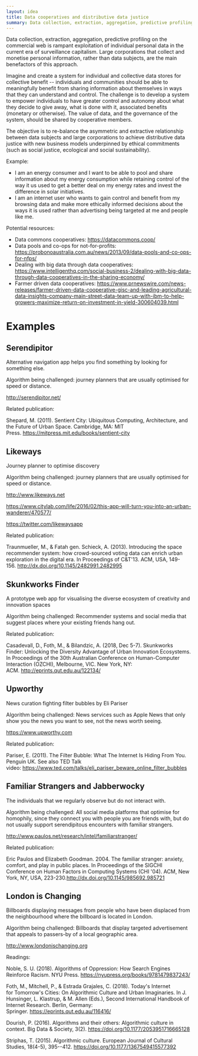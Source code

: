 ```yaml
---
layout: idea
title: Data cooperatives and distributive data justice
summary: Data collection, extraction, aggregation, predictive profiling on the commercial web is rampant exploitation of individual personal data in the current era of surveillance capitalism ...
---
```


<p>Data collection, extraction, aggregation, predictive profiling on the commercial web is rampant exploitation of individual personal data in the current era of surveillance capitalism. Large corporations that collect and monetise personal information, rather than data subjects, are the main benefactors of this approach.</p>

<p>Imagine and create a system for individual and collective data stores for collective benefit -- individuals and communities should be able to meaningfully benefit from sharing information about themselves in ways that they can understand and control. The challenge is to develop a system to empower individuals to have greater control and autonomy about what they decide to give away, what is done with it, associated benefits (monetary or otherwise). The value of data, and the governance of the system, should be shared by cooperative members.</p>

<p>The objective is to re-balance the asymmetric and extractive relationship between data subjects and large corporations to achieve distributive data justice with new business models underpinned by ethical commitments (such as social justice, ecological and social sustainability).</p>

<p>Example:</p>

<ul>
  <li><span>I am an energy consumer and I want to be able to pool and share information about my energy consumption while retaining control of the way it us used to get a better deal on my energy rates and invest the difference in solar initiatives.</span></li>

  <li><span>I am an internet user who wants to gain control and benefit from my browsing data and make more ethically informed decisions about the ways it is used rather than advertising being targeted at me and people like me.</span></li>
</ul>

<p>Potential resources:</p>

<ul>
  <li><span>Data commons cooperatives: <a href="https://datacommons.coop/">https://datacommons.coop/</a></span></li>

  <li><span>Data pools and co-ops for not-for-profits: <a href="https://probonoaustralia.com.au/news/2013/09/data-pools-and-co-ops-for-nfps/">https://probonoaustralia.com.au/news/2013/09/data-pools-and-co-ops-for-nfps/</a></span></li>

  <li><span>Dealing with big data through data cooperatives: <a href="https://www.intelligenthq.com/social-business-2/dealing-with-big-data-through-data-cooperatives-in-the-sharing-economy/">https://www.intelligenthq.com/social-business-2/dealing-with-big-data-through-data-cooperatives-in-the-sharing-economy/</a></span></li>

  <li><span>Farmer driven data cooperatives: <a href="https://www.prnewswire.com/news-releases/farmer-driven-data-cooperative-gisc-and-leading-agricultural-data-insights-company-main-street-data-team-up-with-ibm-to-help-growers-maximize-return-on-investment-in-yield-300604039.html">https://www.prnewswire.com/news-releases/farmer-driven-data-cooperative-gisc-and-leading-agricultural-data-insights-company-main-street-data-team-up-with-ibm-to-help-growers-maximize-return-on-investment-in-yield-300604039.html</a></span></li>
</ul>

<h1 id="examples">Examples</h1>

<h2 id="serendipitor">Serendipitor</h2>

<p>Alternative navigation app helps you find something by looking for something else.</p>

<p>Algorithm being challenged: journey planners that are usually optimised for speed or distance.</p>

<p><a href="http://serendipitor.net/">http://serendipitor.net/</a></p>

<p>Related publication:</p>

<p>Shepard, M. (2011). Sentient City: Ubiquitous Computing, Architecture, and the Future of Urban Space. Cambridge, MA: MIT Press. <a href="https://mitpress.mit.edu/books/sentient-city">https://mitpress.mit.edu/books/sentient-city</a></p>

<h2 id="likeways">Likeways</h2>

<p>Journey planner to optimise discovery</p>

<p>Algorithm being challenged: journey planners that are usually optimised for speed or distance.</p>

<p><a href="http://www.likeways.net/">http://www.likeways.net</a></p>

<p><a href="https://www.citylab.com/life/2016/02/this-app-will-turn-you-into-an-urban-wanderer/470577/">https://www.citylab.com/life/2016/02/this-app-will-turn-you-into-an-urban-wanderer/470577/</a></p>

<p><a href="https://twitter.com/likewaysapp">https://twitter.com/likewaysapp</a></p>

<p>Related publication:</p>

<p>Traunmueller, M., &amp; Fatah gen. Schieck, A. (2013). Introducing the space recommender system: how crowd-sourced voting data can enrich urban exploration in the digital era. In Proceedings of C&amp;T'13. ACM, USA, 149-156. <a href="http://dx.doi.org/10.1145/2482991.2482995">http://dx.doi.org/10.1145/2482991.2482995</a></p>

<h2 id="skunkworksfinder">Skunkworks Finder</h2>

<p>A prototype web app for visualising the diverse ecosystem of creativity and innovation spaces</p>

<p>Algorithm being challenged: Recommender systems and social media that suggest places where your existing friends hang out.</p>

<p>Related publication:</p>

<p>Casadevall, D., Foth, M., &amp; Bilandzic, A. (2018, Dec 5-7). Skunkworks Finder: Unlocking the Diversity Advantage of Urban Innovation Ecosystems. In Proceedings of the 30th Australian Conference on Human-Computer Interaction (OZCHI), Melbourne, VIC. New York, NY: ACM. <a href="http://eprints.qut.edu.au/122134/">http://eprints.qut.edu.au/122134/</a></p>

<h2 id="upworthy">Upworthy</h2>

<p>News curation fighting filter bubbles by Eli Pariser</p>

<p>Algorithm being challenged: News services such as Apple News that only show you the news you want to see, not the news worth seeing.</p>

<p><a href="https://www.upworthy.com/">https://www.upworthy.com</a></p>

<p>Related publication:</p>

<p>Pariser, E. (2011). The Filter Bubble: What The Internet Is Hiding From You. Penguin UK. See also TED Talk video: <a href="https://www.ted.com/talks/eli_pariser_beware_online_filter_bubbles">https://www.ted.com/talks/eli_pariser_beware_online_filter_bubbles</a></p>

<h2 id="familiarstrangersandjabberwocky">Familiar Strangers and Jabberwocky</h2>

<p>The individuals that we regularly observe but do not interact with.</p>

<p>Algorithm being challenged: All social media platforms that optimise for homophily, since they connect you with people you are friends with, but do not usually support serendipitous encounters with familiar strangers.</p>

<p><a href="http://www.paulos.net/research/intel/familiarstranger/">http://www.paulos.net/research/intel/familiarstranger/</a></p>

<p>Related publication:</p>

<p>Eric Paulos and Elizabeth Goodman. 2004. The familiar stranger: anxiety, comfort, and play in public places. In Proceedings of the SIGCHI Conference on Human Factors in Computing Systems (CHI '04). ACM, New York, NY, USA, 223-230.<a href="http://dx.doi.org/10.1145/985692.985721">http://dx.doi.org/10.1145/985692.985721</a></p>

<h2 id="londonischanging">London is Changing</h2>

<p>Billboards displaying messages from people who have been displaced from the neighbourhood where the billboard is located in London.</p>

<p>Algorithm being challenged: Billboards that display targeted advertisement that appeals to passers-by of a local geographic area.</p>

<p><a href="http://www.londonischanging.org/">http://www.londonischanging.org</a></p>

<p>Readings:</p>

<p>Noble, S. U. (2018). Algorithms of Oppression: How Search Engines Reinforce Racism. NYU Press. <a href="https://nyupress.org/books/9781479837243/">https://nyupress.org/books/9781479837243/</a></p>

<p>Foth, M., Mitchell, P., &amp; Estrada Grajales, C. (2018). Today's Internet for Tomorrow's Cities: On Algorithmic Culture and Urban Imaginaries. In J. Hunsinger, L. Klastrup, &amp; M. Allen (Eds.), Second International Handbook of Internet Research. Berlin, Germany: Springer. <a href="https://eprints.qut.edu.au/116416/">https://eprints.qut.edu.au/116416/</a></p>

<p>Dourish, P. (2016). Algorithms and their others: Algorithmic culture in context. Big Data &amp; Society, 3(2). <a href="https://doi.org/10.1177/2053951716665128">https://doi.org/10.1177/2053951716665128</a></p>

<p>Striphas, T. (2015). Algorithmic culture. European Journal of Cultural Studies, 18(4-5), 395--412. <a href="https://doi.org/10.1177/1367549415577392">https://doi.org/10.1177/1367549415577392</a></p>
